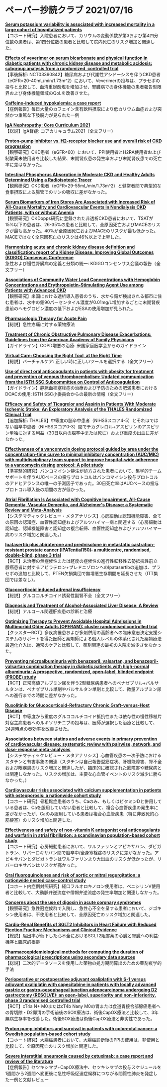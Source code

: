 # ペーパー抄読クラブ 2021/07/16

[**Serum potassium variability is associated with increased mortality in a large cohort of hospitalized patients**](https://pubmed.ncbi.nlm.nih.gov/34240191/)  
【コホート研究】入院患者において、カリウムの変動係数が第3および第4四分位数の患者は、第1四分位数の患者と比較して院内死亡のリスク増加と関連した。

[**Effects of veverimer on serum bicarbonate and physical function in diabetic patients with chronic kidney disease and metabolic acidosis: subgroup analysis from a randomized, controlled trial**](https://pubmed.ncbi.nlm.nih.gov/34240198/)  
【事後解析: NCT03390842】糖尿病および代謝性アシドーシスを伴うCKD患者（eGFR=20-40mL/min/1.73m^2）において、Veverimerの投与は、プラセボの投与と比較して、血清重炭酸塩を増加させ、腎臓病での身体機能の患者報告型限界および身体機能領域のQoLを改善させた。

[**Caffeine-induced hypokalemia: a case report**](https://pubmed.ncbi.nlm.nih.gov/34243702/)  
【症例報告】毎日大量のカフェイン含有飲料摂取により低カリウム血症および突然かつ重篤な下肢脱力が見られた一例

[**IgA Nephropathy: Core Curriculum 2021**](https://pubmed.ncbi.nlm.nih.gov/34247883/)  
【総説】IgA腎症: コアカリキュラム2021（全文フリー）

[**Proton-pump inhibitor vs. H2-receptor blocker use and overall risk of CKD progression**](https://pubmed.ncbi.nlm.nih.gov/34266395/)  
【観察研究】CKD患者（eGFR<60）において、PPI使用者とH2RA使用者および制酸薬未使用者を比較した結果、末期腎疾患の発生率および末期腎疾患での死亡率に差はなかった。

[**Intestinal Phosphorus Absorption in Moderate CKD and Healthy Adults Determined Using a Radioisotopic Tracer**](https://pubmed.ncbi.nlm.nih.gov/34244325/)  
【観察研究】CKD患者（eGFR=29-55mL/min/1.73m^2）と健常者間で典型的な食事摂取による腸管でのリンの吸収に差がなかった。

[**Serum Biomarkers of Iron Stores Are Associated with Increased Risk of All-Cause Mortality and Cardiovascular Events in Nondialysis CKD Patients, with or without Anemia**](https://pubmed.ncbi.nlm.nih.gov/34244326/)  
【観察研究】CKDopps研究に登録された非透析CKD患者において、TSATが15%以下の患者は、26-35%の患者と比較して、全原因死亡およびMACEのリスクが最も高かった。40%が全原因死亡およびMACEのリスクが最も低かった。MACEではなく全原因死亡のリスクは46%以上で上昇した。

[**Harmonizing acute and chronic kidney disease definition and classification: report of a Kidney Disease: Improving Global Outcomes (KDIGO) Consensus Conference**](https://pubmed.ncbi.nlm.nih.gov/34252450/)  
急性および慢性腎臓病の定義と分類の統一: KDIGOコンセンサス会議の報告（全文フリー）

[**Associations of Community Water Lead Concentrations with Hemoglobin Concentrations and Erythropoietin-Stimulating Agent Use among Patients with Advanced CKD**](https://pubmed.ncbi.nlm.nih.gov/34266982/)  
【観察研究】米国における透析導入患者のうち、水から鉛が検出される都市に住む患者は、水中の鉛90パーセンタイル濃度が0.01mg/L増加するごとに末期腎疾患前のヘモグロビン濃度の低下およびESAの使用増加が見られた。

[**Pharmacologic Therapy for Acute Pain**](https://pubmed.ncbi.nlm.nih.gov/34264611/)  
【総説】急性疼痛に対する薬物療法

[**Treatment of Chronic Obstructive Pulmonary Disease Exacerbations: Guidelines from the American Academy of Family Physicians**](https://pubmed.ncbi.nlm.nih.gov/34264592/)  
【ガイドライン】COPD増悪の治療: 米国家庭医学会からのガイドライン

[**Virtual Care: Choosing the Right Tool, at the Right Time**](https://pubmed.ncbi.nlm.nih.gov/34264842/)  
【総説】バーチャルケア: 正しい時に正しいツールを選択する（全文フリー）

[**Use of direct oral anticoagulants in patients with obesity for treatment and prevention of venous thromboembolism: Updated communication from the ISTH SSC Subcommittee on Control of Anticoagulation**](https://pubmed.ncbi.nlm.nih.gov/34259389/)  
【ガイドライン】静脈血栓塞栓症の治療および予防のための肥満患者におけるDOACの使用: ISTH SSC小委員会からの最新の情報（全文フリー）

[**Efficacy and Safety of Ticagrelor and Aspirin in Patients With Moderate Ischemic Stroke: An Exploratory Analysis of the THALES Randomized Clinical Trial**](https://pubmed.ncbi.nlm.nih.gov/34244703/)  
【追加解析: THALES】中等度の脳卒中患者（NIHSSスコア4-5）とそれほではない脳卒中患者（NIHSSスコア0-3）間でチカグレロル+アスピリンのアスピリン単独に対する利益（30日以内の脳卒中または死亡）および重度の出血に差がなかった。

[**Effectiveness of a vancomycin dosing protocol guided by area under the concentration-time curve to minimal inhibitory concentration (AUC/MIC) with multidisciplinary team support to improve hospital-wide adherence to a vancomycin dosing protocol: A pilot study**](https://pubmed.ncbi.nlm.nih.gov/34247663/)  
【準実験的研究】バンコマイシン静注が処方された患者において、集学的チームサポートを伴うAUCベースの投与プロトコルはバンコマイシン投与プロトコルのアドヒアランスの唯一の予測因子であった。30日死亡率はAUCベースの投与プロトコル導入後の期間の方が低かった。

[**Atrial Fibrillation Is Associated with Cognitive Impairment, All-Cause Dementia, Vascular Dementia, and Alzheimer's Disease: a Systematic Review and Meta-Analysis**](https://pubmed.ncbi.nlm.nih.gov/34244959/)  
【システマティックレビュー・メタアナリシス】心房細動は認知機能障害、全ての原因の認知症、血管性認知症およびアルツハイマー病と関連する（心房細動は認知症、認知機能障害と認知症の複合転帰、血管性認知症およびアルツハイマー病のリスク増加と関連した。）

[**Ipatasertib plus abiraterone and prednisolone in metastatic castration-resistant prostate cancer (IPATential150): a multicentre, randomised, double-blind, phase 3 trial**](https://pubmed.ncbi.nlm.nih.gov/34246347/)  
【RCT】未治療の無症候性または軽度の症候性の進行性転移性去勢抵抗性前立腺癌患者に対するアビラテロン+プレドニゾロンへのIpatasertibの追加は、プラセボの追加と比較して、PTEN欠損集団で無増悪生存期間を延長させた（ITT集団では差なし）。

[**Glucocorticoid induced adrenal insufficiency**](https://pubmed.ncbi.nlm.nih.gov/34253540/)  
【総説】グルココルチコイド誘発性副腎不全（全文フリー）

[**Diagnosis and Treatment of Alcohol-Associated Liver Disease: A Review**](https://pubmed.ncbi.nlm.nih.gov/34255003/)  
【総説】アルコール関連肝疾患の診断と治療

[**Optimizing Therapy to Prevent Avoidable Hospital Admissions in Multimorbid Older Adults (OPERAM): cluster randomised controlled trial**](https://pubmed.ncbi.nlm.nih.gov/34257088/)  
【クラスターRCT】多疾病罹患および多剤併用の高齢者への臨床意志決定支援システムのサポートを得た医師と薬剤師による個人レベルの体系化された薬物療法最適化介入は、通常のケアと比較して、薬剤関連の最初の入院を減少させなかった。

[**Preventing microalbuminuria with benazepril, valsartan, and benazepril-valsartan combination therapy in diabetic patients with high-normal albuminuria: A prospective, randomized, open-label, blinded endpoint (PROBE) study**](https://pubmed.ncbi.nlm.nih.gov/34260595/)  
【RCT】正常高値アルブミン尿を伴う2型糖尿病患者へのベナゼプリル+バルサルタンは、ベナゼプリル単剤やバルサルタン単剤と比較して、微量アルブミン尿への進行までの時間に差がなかった。

[**Ruxolitinib for Glucocorticoid-Refractory Chronic Graft-versus-Host Disease**](https://pubmed.ncbi.nlm.nih.gov/34260836/)  
【RCT】中等度から重度のグルココルチコイド抵抗性または依存性の慢性移植片対宿主病患者へのルキソリチニブの投与は、医師が選択した治療と比較して、24週時点の奏効率を改善させた。

[**Associations between statins and adverse events in primary prevention of cardiovascular disease: systematic review with pairwise, network, and dose-response meta-analyses**](https://pubmed.ncbi.nlm.nih.gov/34261627/)  
【システマティックレビュー・メタアナリシス】心血管疾患の一次予防におけるスタチンと有害事象の関連（スタチンは自己報告型筋症状、肝機能障害、腎不全および眼疾患のリスク増加と関連したが、臨床的に確認された筋障害や糖尿病とは関連しなかった。リスクの増加は、主要な心血管イベントのリスク減少に勝らなかった。）

[**Cardiovascular risks associated with calcium supplementation in patients with osteoporosis: a nationwide cohort study**](https://pubmed.ncbi.nlm.nih.gov/34244740/)  
【コホート研究】骨粗鬆症患者のうち、Caのみ、もしくはビタミンDと併用している患者は、Caを服用していない患者と比較して、複合心血管疾患の発生率に差がなかったが、Caのみ服用している患者は複合心血管疾患（特に非致死的心筋梗塞）のリスク増加と関連した。

[**Effectiveness and safety of non-vitamin K antagonist oral anticoagulants and warfarin in atrial fibrillation: a scandinavian population-based cohort study**](https://pubmed.ncbi.nlm.nih.gov/34244745/)  
【コホート研究】心房細動患者において、ワルファリンとアピキサバン、ダビガトラン、リバーロキサバン間で脳卒中/全身塞栓症のリスクに差がなかった。アピキサバンとダビガトランはワルファリンより大出血のリスクが低かったが、リバーロキサバンはリスクが高かった。

[**Oral fluoroquinolones and risk of aortic or mitral regurgitation: a nationwide nested case-control study**](https://pubmed.ncbi.nlm.nih.gov/34245252/)  
【コホート内症例対照研究】経口フルオロキノロン使用者は、ペニシリンV使用者と比較して、大動脈弁逆流症や僧帽弁逆流症の発生率増加と関連しなかった。

[**Concerns about the use of digoxin in acute coronary syndromes**](https://pubmed.ncbi.nlm.nih.gov/34251454/)  
【観察研究】急性冠症候群で入院し、急性心不全を呈する患者において、ジゴキシン使用者は、不使用者と比較して、全原因死亡のリスク増加と関連した。

[**Cardio-Renal Benefits of SGLT2 Inhibitors in Heart Failure with Reduced Ejection Fraction: Mechanisms and Clinical Evidence**](https://pubmed.ncbi.nlm.nih.gov/34264341/)  
【総説】駆出率が低下した心不全におけるSGLT2阻害薬の心臓と腎臓への利益: 機序と臨床的根拠

[**Pharmacoepidemiological methods for computing the duration of pharmacological prescriptions using secondary data sources**](https://pubmed.ncbi.nlm.nih.gov/34247270/)  
【総説】二次的データソースを使用した薬物の処方期間算出のための薬剤疫学的手法

[**Perioperative or postoperative adjuvant oxaliplatin with S-1 versus adjuvant oxaliplatin with capecitabine in patients with locally advanced gastric or gastro-oesophageal junction adenocarcinoma undergoing D2 gastrectomy (RESOLVE): an open-label, superiority and non-inferiority, phase 3 randomised controlled trial**](https://pubmed.ncbi.nlm.nih.gov/34252374/)  
【RCT】cT4a N+ M0またはcT4b Nany M0の胃または食道胃接合部腺癌患者への胃切除・D2郭清の手術前後のSOX療法は、術後CapOX療法と比較して、3年無病生存率を改善した。術後SOX療法は術後CapOX療法と非劣性であった。

[**Proton pump inhibitors and survival in patients with colorectal cancer: a Swedish population-based cohort study**](https://pubmed.ncbi.nlm.nih.gov/34253872/)  
【コホート研究】大腸癌患者において、大腸癌診断後のPPIの使用は、非使用と比較して、全原因死亡のリスク増加と関連した。

[**Severe interstitial pneumonia caused by cetuximab: a case report and review of the literature**](https://pubmed.ncbi.nlm.nih.gov/34261916/)  
【症例報告】セツキシマブ+CapOX療法中、セツキシマブの投与スケジュールを1週間から2週間へ変更後に急性呼吸促迫症候群につながる間質性肺炎を発症した一例と文献レビュー